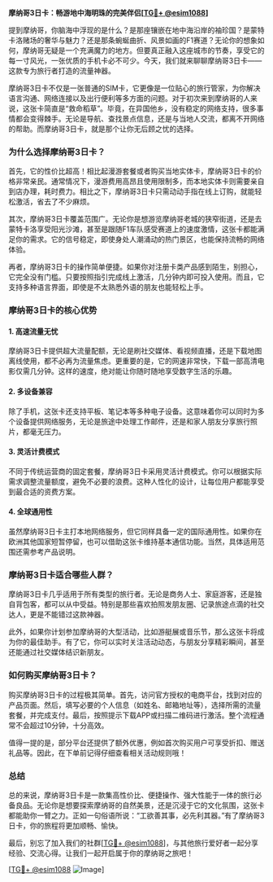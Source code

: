 **摩纳哥3日卡：畅游地中海明珠的完美伴侣[[TG💪+ @esim1088](https://t.me/s/esim1088)]**

提到摩纳哥，你脑海中浮现的是什么？是那座镶嵌在地中海沿岸的袖珍国？是蒙特卡洛赌场的奢华与魅力？还是那条蜿蜒曲折、风景如画的F1赛道？无论你的想象如何，摩纳哥无疑是一个充满魔力的地方。但要真正融入这座城市的节奏，享受它的每一寸风光，一张优质的手机卡必不可少。今天，我们就来聊聊摩纳哥3日卡——这款专为旅行者打造的流量神器。

摩纳哥3日卡不仅是一张普通的SIM卡，它更像是一位贴心的旅行管家，为你解决语言沟通、网络连接以及出行便利等多方面的问题。对于初次来到摩纳哥的人来说，这张卡简直是“救命稻草”。毕竟，在异国他乡，没有稳定的网络支持，很多事情都会变得棘手。无论是导航、查找景点信息，还是与当地人交流，都离不开网络的帮助。而摩纳哥3日卡，就是那个让你无后顾之忧的选择。

### **为什么选择摩纳哥3日卡？**

首先，它的性价比超高！相比起漫游套餐或者购买当地实体卡，摩纳哥3日卡的价格非常亲民。通常情况下，漫游费用高昂且使用限制多，而本地实体卡则需要亲自到店办理，耗时费力。相比之下，摩纳哥3日卡只需动动手指在线上订购，就能轻松激活，省去了不少麻烦。

其次，摩纳哥3日卡覆盖范围广。无论你是想游览摩纳哥老城的狭窄街道，还是去蒙特卡洛享受阳光沙滩，甚至是跟随F1车队感受赛道上的速度激情，这张卡都能满足你的需求。它的信号稳定，即使身处人潮涌动的热门景区，也能保持流畅的网络体验。

再者，摩纳哥3日卡的操作简单便捷。如果你对注册卡类产品感到陌生，别担心，它完全没有门槛。只要按照指引完成线上激活，几分钟内即可投入使用。而且，它支持多种语言界面，即使是不太熟悉外语的朋友也能轻松上手。

### **摩纳哥3日卡的核心优势**

#### **1. 高速流量无忧**
摩纳哥3日卡提供超大流量配额，无论是刷社交媒体、看视频直播，还是下载地图离线使用，都不必再为流量焦虑。更重要的是，它的网速非常快，下载一部高清电影仅需几分钟。这样的速度，绝对能让你随时随地享受数字生活的乐趣。

#### **2. 多设备兼容**
除了手机，这张卡还支持平板、笔记本等多种电子设备。这意味着你可以同时为多个设备提供网络服务，无论是旅途中处理工作邮件，还是和家人朋友分享旅行照片，都毫无压力。

#### **3. 灵活计费模式**
不同于传统运营商的固定套餐，摩纳哥3日卡采用灵活计费模式。你可以根据实际需求调整流量额度，避免不必要的浪费。这种人性化的设计，让每位用户都能享受到最合适的资费方案。

#### **4. 全球通用性**
虽然摩纳哥3日卡主打本地网络服务，但它同样具备一定的国际通用性。如果你在欧洲其他国家短暂停留，也可以借助这张卡维持基本通信功能。当然，具体适用范围还需参考产品说明。

### **摩纳哥3日卡适合哪些人群？**

摩纳哥3日卡几乎适用于所有类型的旅行者。无论是商务人士、家庭游客，还是独自背包客，都可以从中受益。特别是那些喜欢拍照发朋友圈、记录旅途点滴的社交达人，更是不能错过这款神器。

此外，如果你计划参加摩纳哥的大型活动，比如游艇展或音乐节，那么这张卡将成为你的最佳助手。有了它，你可以实时关注活动动态，与朋友分享精彩瞬间，甚至还能通过社交媒体结识新朋友。

### **如何购买摩纳哥3日卡？**

购买摩纳哥3日卡的过程极其简单。首先，访问官方授权的电商平台，找到对应的产品页面。然后，填写必要的个人信息（如姓名、邮箱地址等），选择所需的流量套餐，并完成支付。最后，按照提示下载APP或扫描二维码进行激活。整个流程通常不会超过10分钟，十分高效。

值得一提的是，部分平台还提供了额外优惠，例如首次购买用户可享受折扣、赠送礼品等。因此，在下单前记得仔细查看相关活动规则哦！

### **总结**

总的来说，摩纳哥3日卡是一款集高性价比、便捷操作、强大性能于一体的旅行必备良品。无论你是想要探索摩纳哥的自然美景，还是沉浸于它的文化氛围，这张卡都能助你一臂之力。正如一句俗语所说：“工欲善其事，必先利其器。”有了摩纳哥3日卡，你的旅程将更加顺畅、愉快。

最后，别忘了加入我们的社群[[TG💪+ @esim1088](https://t.me/s/esim1088)]，与其他旅行爱好者一起分享经验、交流心得。让我们一起开启属于你的摩纳哥之旅吧！

[[TG💪+ @esim1088](https://t.me/s/esim1088) ![Image](https://i.postimg.cc/4NQfJmqS/Snipaste-2025-05-13-00-14-12.png)]